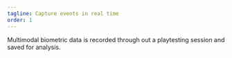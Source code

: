 ```yaml
---
tagline: Capture events in real time
order: 1
---
```


Multimodal biometric data is recorded through out a playtesting session and saved for analysis.

